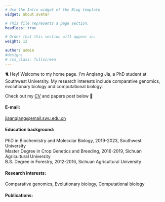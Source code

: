 ```yaml
---
# Use the Intro widget of the Blog template
widget: about.avatar

# This file represents a page section.
headless: true

# Order that this section will appear in.
weight: 12

author: admin
#design:
# css_class: fullscreen
---
```


🐈 Hey! Welcome to my home page. I'm Anqiang Jia, a PhD student at Southwest University. My research interests include comparative genomics, evolutionary biology and computational biology.

Check out my [CV](https://jiaanqiang.netlify.app/about/) and papers post below 🌈

#### E-mail:
jiaanqiang@email.swu.edu.cn
#### Education background:
PhD in Biochemistry and Molecular Biology, 2019-2023, Southwest University  
Master Degree in Crop Genetics and Breeding, 2016-2019, Sichuan Agricultural University  
B.S. Degree in Forestry, 2012-2016, Sichuan Agricultural University  

#### Research interests:
Comparative genomics,
Evolutionary biology,
Computational biology

#### Publications:
